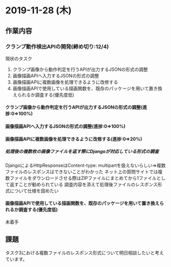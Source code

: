 # 2019-11-28 (木)

## 作業内容

### クランプ動作検出APIの開発(締め切り:12/4)

現状のタスク

1. クランプ画像から動作判定を行うAPIが出力するJSONの形式の調整
2. 画像描画APIへ入力するJSONの形式の調整
3. 画像描画APIに複数画像を処理できるように改修する
4. 画像描画APIで使用している描画関数を、既存のパッケージを用いて置き換えられるか調査する(優先度低)

#### クランプ画像から動作判定を行うAPIが出力するJSONの形式の調整(進捗:0=>100%)

#### 画像描画APIへ入力するJSONの形式の調整(進捗:0=>100%)

#### 画像描画APIに複数画像を処理できるように改修する(進捗:0=>20%)

##### 処理後の複数枚の画像ファイルを返す際にDjangoが対応している形式の調査

DjangoによるHttpResponseはContent-type: multipartを扱えないらしい=>複数ファイルのレスポンスはできないことがわかった
ネット上の質問サイトでは複数ファイルをダウンロードさせる際はZIPファイルにまとめてから1ファイルとして返すことが勧められている
調査内容を添えて処理後ファイルのレスポンス形式について仕様を固めたい

#### 画像描画APIで使用している描画関数を、既存のパッケージを用いて置き換えられるか調査する(優先度低)

未着手

## 課題

タスク3における複数ファイルのレスポンス形式について明日相談したいと考えています。

<!--
レスポンスがZIPならリクエストもZIPで受け付けたほうが良い？

 -->
